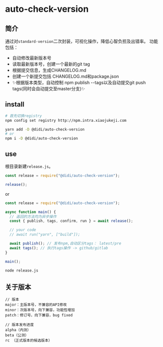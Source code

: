 # auto-check-version

## 简介

通过对`standard-version`二次封装，可视化操作，降低心智负担及出错率。
功能包括：

- 自动修改最新版本号
- 读取最新版本号，创建一个最新的git tag
- 根据提交信息，生成CHANGELOG.md
- 创建一个新提交包括 CHANGELOG.md和package.json
- ✨根据版本类型，自动控制 npm publish --tags以及自动提交git push tags(同时会自动提交至master分支)✨



## install

```bash
# 首先切换registry
npm config set registry http://npm.intra.xiaojukeji.com

yarn add -D @didi/auto-check-version
# or
npm i -D @didi/auto-check-version
```

## use

根目录新建`release.js`。
```js
const release = require("@didi/auto-check-version");

release();
```
or
```js
const release = require("@didi/auto-check-version");

async function main() {
  // 返回的方法均为异步操作
  const { publish, tags, confirm, run } = await release();

  // your code
  // await run("yarn", ["build"]);

  await publish(); // 发布npm,自动区分tags： latest/pre
  await tags(); // 执行tags操作 -> github/gitlab
}

main();
```

```bash
node release.js
```


## 关于版本

```
// 版本
major：主版本号，不兼容的API修改
minor：次版本号，向下兼容，功能性增加
patch：修订号，向下兼容，bug fixed

// 版本发布进度
alpha（内测）
beta（公测）
rc （正式版本的候选版本）
```